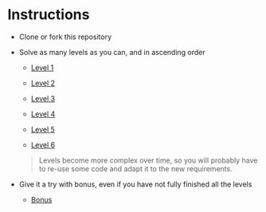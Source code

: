 Instructions
=

- Clone or fork this repository

- Solve as many levels as you can, and in ascending order

    - [Level 1](/resources/levels/1)

    - [Level 2](/resources/levels/2)

    - [Level 3](/resources/levels/3)

    - [Level 4](/resources/levels/4)

    - [Level 5](/resources/levels/5)

    - [Level 6](/resources/levels/6)

    > Levels become more complex over time, so you will probably have to re-use some code and adapt it to the new requirements.

- Give it a try with bonus, even if you have not fully finished all the levels

    - [Bonus](/resources/levels/bonus/README.md)

